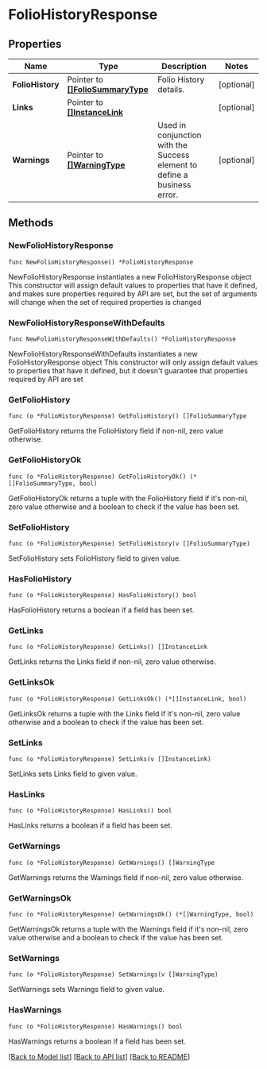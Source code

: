 # FolioHistoryResponse

## Properties

Name | Type | Description | Notes
------------ | ------------- | ------------- | -------------
**FolioHistory** | Pointer to [**[]FolioSummaryType**](FolioSummaryType.md) | Folio History details. | [optional] 
**Links** | Pointer to [**[]InstanceLink**](InstanceLink.md) |  | [optional] 
**Warnings** | Pointer to [**[]WarningType**](WarningType.md) | Used in conjunction with the Success element to define a business error. | [optional] 

## Methods

### NewFolioHistoryResponse

`func NewFolioHistoryResponse() *FolioHistoryResponse`

NewFolioHistoryResponse instantiates a new FolioHistoryResponse object
This constructor will assign default values to properties that have it defined,
and makes sure properties required by API are set, but the set of arguments
will change when the set of required properties is changed

### NewFolioHistoryResponseWithDefaults

`func NewFolioHistoryResponseWithDefaults() *FolioHistoryResponse`

NewFolioHistoryResponseWithDefaults instantiates a new FolioHistoryResponse object
This constructor will only assign default values to properties that have it defined,
but it doesn't guarantee that properties required by API are set

### GetFolioHistory

`func (o *FolioHistoryResponse) GetFolioHistory() []FolioSummaryType`

GetFolioHistory returns the FolioHistory field if non-nil, zero value otherwise.

### GetFolioHistoryOk

`func (o *FolioHistoryResponse) GetFolioHistoryOk() (*[]FolioSummaryType, bool)`

GetFolioHistoryOk returns a tuple with the FolioHistory field if it's non-nil, zero value otherwise
and a boolean to check if the value has been set.

### SetFolioHistory

`func (o *FolioHistoryResponse) SetFolioHistory(v []FolioSummaryType)`

SetFolioHistory sets FolioHistory field to given value.

### HasFolioHistory

`func (o *FolioHistoryResponse) HasFolioHistory() bool`

HasFolioHistory returns a boolean if a field has been set.

### GetLinks

`func (o *FolioHistoryResponse) GetLinks() []InstanceLink`

GetLinks returns the Links field if non-nil, zero value otherwise.

### GetLinksOk

`func (o *FolioHistoryResponse) GetLinksOk() (*[]InstanceLink, bool)`

GetLinksOk returns a tuple with the Links field if it's non-nil, zero value otherwise
and a boolean to check if the value has been set.

### SetLinks

`func (o *FolioHistoryResponse) SetLinks(v []InstanceLink)`

SetLinks sets Links field to given value.

### HasLinks

`func (o *FolioHistoryResponse) HasLinks() bool`

HasLinks returns a boolean if a field has been set.

### GetWarnings

`func (o *FolioHistoryResponse) GetWarnings() []WarningType`

GetWarnings returns the Warnings field if non-nil, zero value otherwise.

### GetWarningsOk

`func (o *FolioHistoryResponse) GetWarningsOk() (*[]WarningType, bool)`

GetWarningsOk returns a tuple with the Warnings field if it's non-nil, zero value otherwise
and a boolean to check if the value has been set.

### SetWarnings

`func (o *FolioHistoryResponse) SetWarnings(v []WarningType)`

SetWarnings sets Warnings field to given value.

### HasWarnings

`func (o *FolioHistoryResponse) HasWarnings() bool`

HasWarnings returns a boolean if a field has been set.


[[Back to Model list]](../README.md#documentation-for-models) [[Back to API list]](../README.md#documentation-for-api-endpoints) [[Back to README]](../README.md)


